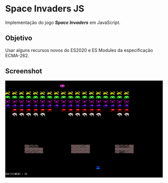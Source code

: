 # Space Invaders JS

Implementação do jogo ***Space Invaders*** em JavaScript.

## Objetivo

Usar alguns recursos novos do ES2020 e ES Modules da especificação ECMA-262.


## Screenshot
![Gameplay](assets/img/screenshot_gameplay.png)